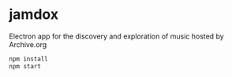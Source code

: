 # jamdox
Electron app for the discovery and exploration of music hosted by Archive.org

```sh
npm install
npm start
```